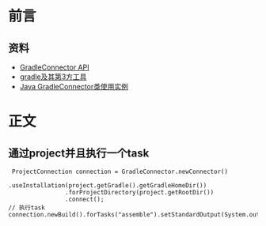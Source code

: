 # 前言
## 资料
* [GradleConnector API](https://docs.gradle.org/current/javadoc/org/gradle/tooling/GradleConnector.html)
* [gradle及其第3方工具](https://xy2401.com/local-docs/java.zh/gradle-6.0.1/third_party_integration.html)
* [Java GradleConnector类使用实例](http://www.manongjc.com/detail/36-uzficuyhjwyqtke.html)
# 正文
## 通过project并且执行一个task 
````aidl
 ProjectConnection connection = GradleConnector.newConnector()
                .useInstallation(project.getGradle().getGradleHomeDir())
                .forProjectDirectory(project.getRootDir())
                .connect();
// 执行task                 
connection.newBuild().forTasks("assemble").setStandardOutput(System.out).run(); 
````

